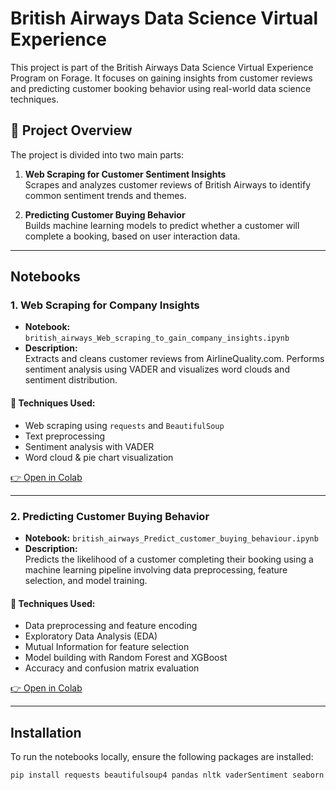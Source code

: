 # British Airways Data Science Virtual Experience

This project is part of the British Airways Data Science Virtual Experience Program on Forage. It focuses on gaining insights from customer reviews and predicting customer booking behavior using real-world data science techniques.

## 📌 Project Overview

The project is divided into two main parts:

1. **Web Scraping for Customer Sentiment Insights**  
   Scrapes and analyzes customer reviews of British Airways to identify common sentiment trends and themes.

2. **Predicting Customer Buying Behavior**  
   Builds machine learning models to predict whether a customer will complete a booking, based on user interaction data.

---

## Notebooks

### 1. Web Scraping for Company Insights

- **Notebook:** `british_airways_Web_scraping_to_gain_company_insights.ipynb`  
- **Description:**  
  Extracts and cleans customer reviews from AirlineQuality.com. Performs sentiment analysis using VADER and visualizes word clouds and sentiment distribution.

#### 🔧 Techniques Used:
- Web scraping using `requests` and `BeautifulSoup`
- Text preprocessing
- Sentiment analysis with VADER
- Word cloud & pie chart visualization

[👉 Open in Colab](https://colab.research.google.com/github/nithya-sharma/British-Airways-Data-Science-virtual-experience-programme/blob/main/british_airways_Web_scraping_to_gain_company_insights.ipynb)

---

### 2. Predicting Customer Buying Behavior

- **Notebook:** `british_airways_Predict_customer_buying_behaviour.ipynb`  
- **Description:**  
  Predicts the likelihood of a customer completing their booking using a machine learning pipeline involving data preprocessing, feature selection, and model training.

#### 🔧 Techniques Used:
- Data preprocessing and feature encoding
- Exploratory Data Analysis (EDA)
- Mutual Information for feature selection
- Model building with Random Forest and XGBoost
- Accuracy and confusion matrix evaluation

[👉 Open in Colab](https://colab.research.google.com/github/nithya-sharma/British-Airways-Data-Science-virtual-experience-programme/blob/main/british_airways_Predict_customer_buying_behaviour.ipynb)

---

## Installation

To run the notebooks locally, ensure the following packages are installed:

```bash
pip install requests beautifulsoup4 pandas nltk vaderSentiment seaborn matplotlib xgboost scikit-learn

